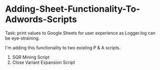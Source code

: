 # Adding-Sheet-Functionality-To-Adwords-Scripts

Task: print values to Google Sheets for user experience as Logger.log can be eye-straining.

I'm adding this functionality to two existing P & A scripts. 
1. SQR Mining Script
2. Close Variant Expansion Script

